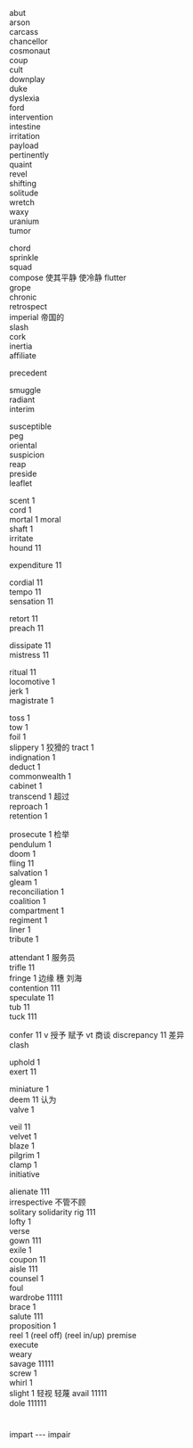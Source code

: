 <!-- special -->
abut                                         
arson                                        
carcass                                      
chancellor                                   
cosmonaut                                    
coup                                         
cult                                         
downplay                                     
duke                                         
dyslexia                                     
ford                                         
intervention                                 
intestine                                    
irritation                                   
payload                                      
pertinently                                  
quaint                                       
revel                                        
shifting                                     
solitude                                     
wretch                                       
waxy                                         
uranium                                      
tumor                                        
<!-- 1-6 -->
chord                                        
sprinkle                                     
squad                                        
compose                                      使其平静 使冷静
flutter                                      
grope                                        
chronic                                      
retrospect                                   
imperial     帝国的                                
slash                                        
cork                                         
inertia                                      
affiliate                                    
<!-- 7 -->
precedent                                    
<!-- 8 -->
smuggle                                      
radiant                                      
interim                                      
<!-- 9 -->
susceptible                                  
peg                                          
oriental                                     
suspicion                                    
reap                                         
preside                                      
leaflet                                      
<!-- 10 -->
scent                    1                   
cord                     1                   
mortal                   1   moral                
shaft                    1                   
irritate                                     
hound                    11                  
<!-- 11 -->
expenditure              11                  
<!-- 12 -->
cordial                  11                  
tempo                    11                  
sensation                11                  
<!-- 13 -->
retort                   11                  
preach                   11                  
<!-- 14 -->
dissipate                11                  
mistress                 11                  
<!-- 15 -->
ritual                   11                  
locomotive               1                   
jerk                     1                   
magistrate               1                   
<!-- 16 -->
toss                     1                   
tow                      1                   
foil                     1                   
slippery                 1                   狡猾的
tract                    1                   
indignation              1                   
deduct                   1                   
commonwealth             1                   
cabinet                  1                   
transcend                1      超过             
reproach                 1                   
retention                1                   
<!-- 17 -->
prosecute                1    检举              
pendulum                 1                   
doom                     1                   
fling                    11                  
salvation                1                   
gleam                    1                   
reconciliation           1                   
coalition                1                   
compartment              1                   
regiment                 1                   
liner                    1                   
tribute                  1                   
<!-- 18 -->
attendant                1       服务员            
trifle                   11                  
fringe                   1     边缘 穗 刘海             
contention               111                 
speculate                11                  
tub                      11                  
tuck                     111                 
<!-- 19 -->
confer                   11                  v 授予 赋予 vt 商谈
discrepancy              11         差异         
clash                                        
<!-- 20 -->
uphold                   1                   
exert                    11                  
<!-- 21 -->
miniature                1                   
deem                     11     认为             
valve                    1                   
<!-- 22 -->
veil                     11                  
velvet                   1                   
blaze                    1                   
pilgrim                  1                   
clamp                    1                   
initiative                                   
<!-- 23 -->
alienate                 111                 
irrespective                      不管不顾           
solitary                                     solidarity
rig                      111                 
lofty                    1                   
verse                                        
gown                     111                 
exile                    1                   
coupon                   11                  
aisle                    111                 
counsel                  1                   
foul                                         
wardrobe                 11111               
brace                    1                   
salute                   111                 
proposition              1                   
reel                     1                   (reel off) (reel in/up)
premise                                      
execute                                      
weary                                        
savage                   11111               
screw                    1                   
whirl                    1                   
slight                   1                   轻视 轻蔑
avail                    11111               
dole                     111111              
#
impart --- impair

